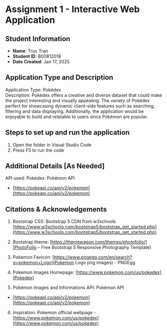 # Assignment 1 - Interactive Web Application

## Student Information

- **Name**: Truc Tran
- **Student ID**: B00812018
- **Date Created**: Jan 17, 2025

## Application Type and Description

Application Type: Pokédex \
Description: Pokédex offers a creative and diverse dataset that could make the project interesting and visually appealing. The variety of Pokédex perfect for showcasing dynamic client-side features such as searching, filtering and data displaying. Additionally, the application would be enjoyable to build and relatable to users since Pokémon are popular.

## Steps to set up and run the application

1. Open the folder in Visual Studio Code
2. Press F5 to run the code

## Additional Details [As Needed]

API used: Pokédex: Pokémon API
- [https://pokeapi.co/api/v2/pokemon](https://pokeapi.co/api/v2/pokemon)

## Citations & Acknowledgements

1. Bootstrap CSS: Bootstrap 5 CDN from w3schools [https://www.w3schools.com/bootstrap5/bootstrap_get_started.php](https://www.w3schools.com/bootstrap5/bootstrap_get_started.php)

2. Bootstrap theme: [https://themewagon.com/themes/photofolio/](PhotoFolio – Free Bootstrap 5 Responsive Photography Template)

3. Pokemon Favicon: [https://www.pngegg.com/en/search?q=pokemon+Logo](Pokemon Logo png images) - PNGEgg

4. Pokemon Images Homepage: [https://www.pokemon.com/us/pokedex](Pokedex)

5. Pokemon Images and Informations API: Pokémon API
- [https://pokeapi.co/api/v2/pokemon](https://pokeapi.co/api/v2/pokemon) 

6. Inspiration: Pokemon official webpage - [https://www.pokemon.com/us/pokedex](https://www.pokemon.com/us/pokedex)